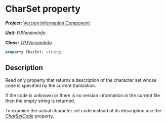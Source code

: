 # CharSet property

***Project:*** [Version Information Component](../API.md)

***Unit:*** _PJVersionInfo_

***Class:*** [_TPJVersionInfo_](./TPJVersionInfo.md)

```pascal
property CharSet: string;
```

## Description

Read only property that returns a description of the character set whose code is specified by the current translation.

If the code is unknown or there is no version information in the current file then the empty string is returned.

To examine the actual character set code instead of its description use the [_CharSetCode_](./TPJVersionInfo-CharSetCode.md) property.
